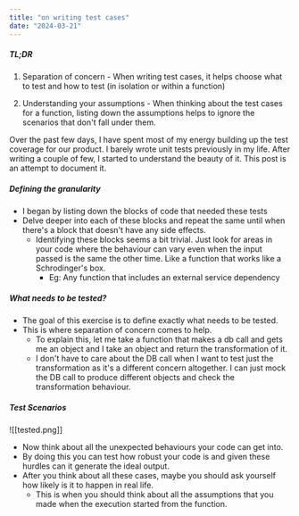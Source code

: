 ```yaml
---
title: "on writing test cases"
date: "2024-03-21"
---
```


##### TL;DR

1. Separation of concern - When writing test cases, it helps choose what to test and how to test (in isolation or within a function)

2. Understanding your assumptions - When thinking about the test cases for a function, listing down the assumptions helps to ignore the scenarios that don't fall under them.


Over the past few days, I have spent most of my energy building up the test coverage for our product. I barely wrote unit tests previously in my life. After writing a couple of few, I started to understand the beauty of it. This post is an attempt to document it.

##### Defining the granularity

- I began by listing down the blocks of code that needed these tests
- Delve deeper into each of these blocks and repeat the same until when there's a block that doesn't have any side effects. 
	- Identifying these blocks seems a bit trivial. Just look for areas in your code where the behaviour can vary even when the input passed is the same the other time. Like a function that works like a Schrodinger's box.
		- Eg: Any function that includes an external service dependency 

##### What needs to be tested?

- The goal of this exercise is to define exactly what needs to be tested.
- This is where separation of concern comes to help.
	- To explain this, let me take a function that makes a db call and gets me an object and I take an object and return the transformation of it.
	- I don't have to care about the DB call when I want to test just the transformation as it's a different concern altogether. I can just mock the DB call to produce different objects and check the transformation behaviour.

##### Test Scenarios

![[tested.png]]

- Now think about all the unexpected behaviours your code can get into. 
- By doing this you can test how robust your code is and given these hurdles can it generate the ideal output.
- After you think about all these cases, maybe you should ask yourself how likely is it to happen in real life.
	- This is when you should think about all the assumptions that you made when the execution started from the function.